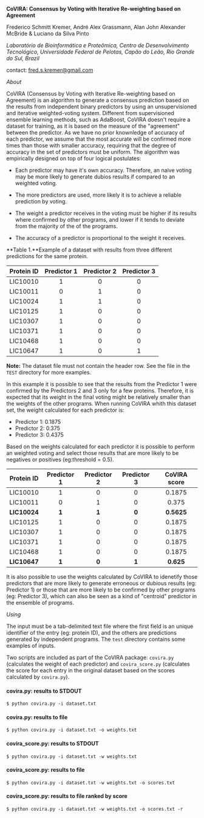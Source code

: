 **CoVIRA: Consensus by Voting with Iterative Re-weighting based on Agreement**

Frederico Schmitt Kremer, André Alex Grassmann, Alan John Alexander McBride & Luciano da Silva Pinto

*Laboratório de Bioinformática e Proteômica,*
*Centro de Desenvolvimento Tecnológico,* 
*Universidade Federal de Pelotas,*
*Capão do Leão, Rio Grande do Sul,*
*Brazil*

contact: fred.s.kremer@gmail.com

*About*


CoVIRA (Consensus by Voting with Iterative Re-weighting based on  Agreement) is an algorithm to generate a consensus prediction based on the results from independent binary predictors by using an unsupervisioned and iterative weighted-voting system. Different from supervisioned ensemble learning methods, such as AdaBoost, CoVIRA doesn't require a dataset for training, as it is based on the measure of the "agreement" between the predictor. As we have no prior knownledge of accuracy of each predictor, we assume that the most accurate will be confirmed more times than those with smaller accuracy, requiring that the degree of accuracy in the set of predictors must be uniform. The algorithm was empirically designed on top of four logical postulates:

- Each predictor may have it's own accuracy. Therefore, an naive voting may be 
more likely to generate dubios results if compared to an weighted voting.

- The more predictors are used, more likely it is to achieve a reliable prediction 
by voting.

- The weight a predictor receives in the voting must be higher if its results 
where confirmed by other programs, and lower if it tends to deviate from the 
majority of the of the programs.

- The accuracy of a predictor is proportional to the weight it receives.

**Table 1.**Example of a dataset with results from three different predictions for the same protein. 

|Protein ID | Predictor 1 | Predictor 2 | Predictor 3 |
|:---------:|:-----------:|:-----------:|:-----------:|
|LIC10010   |	        1 |           0 |           0 |
|LIC10011   |           0 |           1 |           0 |
|LIC10024   |           1 |           1 |           0 |
|LIC10125   |           1 |           0 |           0 |
|LIC10307   |           1 |           0 |           0 |
|LIC10371   |           1 |           0 |           0 |
|LIC10468   |           1 |           0 |           0 |
|LIC10647   |           1 |           0 |           1 |

**Note:** The dataset file must not contain the header row. See the file in the `TEST` directory for more examples.

In this example it is possible to see that the results from the Predictor 1 were confirmed by the Predictors 2 and 3 only for a few proteins. Therefore, it is expected that its weight in the final voting might be relatively smaller than the weights of the other programs. When running CoVIRA whith this dataset set, the weight calculated for each predictor is:

- Predictor 1: 0.1875
- Predictor 2: 0.375
- Predictor 3: 0.4375

Based on the weights calculated for each predictor it is possible to perform an weighted voting and select those results that are more likely to be negatives or positives (eg:threshold = 0.5). 

|Protein ID  | Predictor 1 | Predictor 2 | Predictor 3 | CoVIRA score |
|:----------:|:-----------:|:-----------:|:-----------:|:------------:|
|LIC10010    |	         1 |           0 |           0 | 0.1875       |
|LIC10011    |	         0 |           1 |           0 | 0.375        |
|**LIC10024**|        **1**|        **1**|        **0**|**0.5625**    |
|LIC10125    |           1 |           0 |           0 | 0.1875       |
|LIC10307    |           1 |           0 |           0 | 0.1875       |
|LIC10371    |           1 |           0 |           0 | 0.1875       |
|LIC10468    |           1 |           0 |           0 | 0.1875       |
|**LIC10647**|        **1**|        **0**|        **1**|**0.625**     |

It is also possible to use the weights calculated by CoVIRA to idenetify those predictors that are more likely to generate erroneous or dubious results (eg: Predictor 1) or those that are more likely to be confirmed by other programs (eg: Predictor 3), which can also be seen as a kind of "centroid" predictor in the ensemble of programs.

*Using*

The input must be a tab-delimited text file where the first field is an unique identifier of the entry (eg: protein ID), and the others are predictions generated by independent programs. The `test` directory contains some examples of inputs. 

Two scripts are included as part of the CoVIRA package: `covira.py` (calculates the weight of each predictor) and `covira_score.py` (calculates the score for each entry in the original dataset based on the scores calculated by `covira.py`).

#### covira.py: results to STDOUT

`$ python covira.py -i dataset.txt`

#### covira.py: results to file


`$ python covira.py -i dataset.txt -o weights.txt`

#### covira_score.py: results to STDOUT

`$ python covira.py -i dataset.txt -w weights.txt`

#### covira_score.py: results to file

`$ python covira.py -i dataset.txt -w weights.txt -o scores.txt`

#### covira_score.py: results to file ranked by score

`$ python covira.py -i dataset.txt -w weights.txt -o scores.txt -r`
